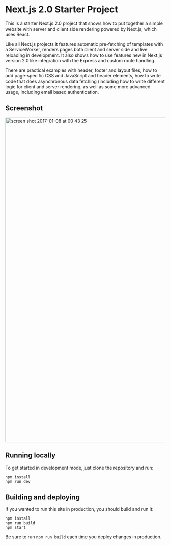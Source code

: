 # Next.js 2.0 Starter Project

This is a starter Next.js 2.0 project that shows how to put together a simple website with server and client side rendering powered by Next.js, which uses React.

Like all Next.js projects it features automatic pre-fetching of templates with a ServiceWorker, renders pages both client and server side and live reloading in development. It also shows how to use features new in Next.js version 2.0 like integration with the Express and custom route handling.

There are practical examples with header, footer and layout files, how to add page-specific CSS and JavaScript and header elements, how to write code that does asynchronous data fetching (including how to write different logic for client and server rendering, as well as some more advanced usage, including email based authentication.

## Screenshot 

<img width="1018" alt="screen shot 2017-01-08 at 00 43 25" src="https://cloud.githubusercontent.com/assets/595695/21746398/a0fb2a86-d53b-11e6-8502-178828123560.png">

## Running locally

To get started in development mode, just clone the repository and run:

    npm install
    npm run dev

## Building and deploying

If you wanted to run this site in production, you should build and run it:

    npm install
    npm run build
    npm start

Be sure to run `npm run build` each time you deploy changes in production.
